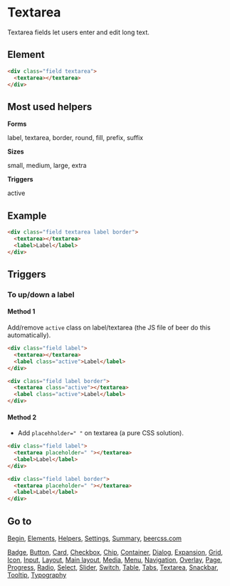 # Textarea

Textarea fields let users enter and edit long text.

## Element

```html
<div class="field textarea">
  <textarea></textarea>
</div>
```

## Most used helpers

**Forms**

label, textarea, border, round, fill, prefix, suffix

**Sizes**

small, medium, large, extra

**Triggers**

active

## Example

```html
<div class="field textarea label border">
  <textarea></textarea>
  <label>Label</label>
</div>
```

## Triggers

### To up/down a label

#### Method 1

Add/remove `active` class on label/textarea (the JS file of beer do this automatically).

```html
<div class="field label">
  <textarea></textarea>
  <label class="active">Label</label>
</div>

<div class="field label border">
  <textarea class="active"></textarea>
  <label class="active">Label</label>
</div>
```
#### Method 2

- Add `placehholder=" "` on textarea (a pure CSS solution).

```html
<div class="field label">
  <textarea placeholder=" "></textarea>
  <label>Label</label>
</div>
```

```html
<div class="field label border">
  <textarea placeholder=" "></textarea>
  <label>Label</label>
</div>
```

## Go to

[Begin](INDEX.md), [Elements](ELEMENTS.md), [Helpers](HELPERS.md), [Settings](SETTINGS.md), [Summary](SUMMARY.md), [beercss.com](https://www.beercss.com)

[Badge](BADGE.md), [Button](BUTTON.md), [Card](CARD.md), [Checkbox](CHECKBOX.md), [Chip](CHIP.md), [Container](CONTAINER.md), [Dialog](DIALOG.md), [Expansion](EXPANSION.md), [Grid](GRID.md), [Icon](ICON.md), [Input](INPUT.md), [Layout](LAYOUT.md), [Main layout](MAIN_LAYOUT.md), [Media](MEDIA.md), [Menu](MENU.md), [Navigation](NAVIGATION.md), [Overlay](OVERLAY.md), [Page](PAGE.md), [Progress](PROGRESS.md), [Radio](RADIO.md), [Select](SELECT.md), [Slider](SLIDER.md), [Switch](SWITCH.md), [Table](TABLE.md), [Tabs](TABS.md), [Textarea](TEXTAREA.md), [Snackbar](SNACKBAR.md), [Tooltip](TOOLTIP.md), [Typography](TYPOGRAPHY.md)
